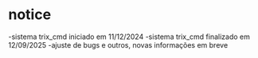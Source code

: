 # notice
-sistema trix_cmd iniciado em 11/12/2024 
-sistema trix_cmd finalizado em 12/09/2025 
-ajuste de bugs e outros, novas informações em breve
